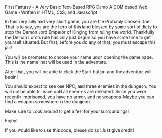 First Fantasy - A Very Basic Text-Based RPG Demo
A DOM based Web Game - Written in HTML, CSS, and Javascript

In this very silly and very short game, you are the Probably Chosen One. That is to say, you are the hero of this land blessed by 
some sort of diety to stop the Demon Lord Emperor of Kinging from ruling the world. Thankfully the Demon Lord's rule has only
just begun so you have some time to get yourself situated. But first, before you do any of that, you must escape this jail!

You will be prompted to choose your name upon opening the game page. This is the name that will be used in the adventure.

After that, you will be able to click the Start button and the adventure will begin!

You should expect to see one NPC, and three enemies in the dungeon. You will not be able to leave until all enemies are defeated. 
Since you were recently imprisoned, you have no armor, and no weapons. Maybe you can find a weapon somewhere in the dungeon.

Make sure to Look around to get a feel for your surroundings!

Enjoy!

If you would like to use this code, please do so! Just give credit!
